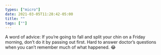 ```yaml
---
types: ["micro"]
date: 2021-03-05T11:28:42-05:00
title: ""
tags: [""]
---
```

A word of advice: If you’re going to fall and split your chin on a Friday morning, don’t do it by passing out first. Hard to answer doctor’s questions when you can’t remember much of what happened. 😂
